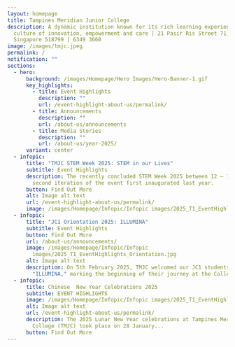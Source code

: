 ```yaml
---
layout: homepage
title: Tampines Meridian Junior College
description: A dynamic institution known for its rich learning experiences in a
  culture of innovation, empowerment and care | 21 Pasir Ris Street 71,
  Singapore 518799 | 6349 3660
image: /images/tmjc.jpeg
permalink: /
notification: ""
sections:
  - hero:
      background: /images/Homepage/Hero Images/Hero-Banner-1.gif
      key_highlights:
        - title: Event Highlights
          description: ""
          url: /event-highlight-about-us/permalink/
        - title: Announcements
          description: ""
          url: /about-us/announcements
        - title: Media Stories
          description: ""
          url: /about-us/year-2025/
      variant: center
  - infopic:
      title: "TMJC STEM Week 2025: STEM in our Lives"
      subtitle: Event Highlights
      description: The recently concluded STEM Week 2025 between 12 – 19 Feb was a
        second iteration of the event first inaugurated last year.
      button: Find Out More
      alt: Image alt text
      url: /event-highlight-about-us/permalink/
      image: /images/Homepage/Infopic/Infopic images/2025_T1_EventHighlights_STEM.jpg
  - infopic:
      title: "JC1 Orientation 2025: ILLUMINA"
      subtitle: Event Highlights
      button: Find Out More
      url: /about-us/announcements/
      image: /images/Homepage/Infopic/Infopic
        images/2025_T1_EventHighlights_Orientation.jpg
      alt: Image alt text
      description: On 5th February 2025, TMJC welcomed our JC1 students with the theme
        "ILLUMINA," marking the beginning of their journey at the College.
  - infopic:
      title: Chinese  New Year Celebrations 2025
      subtitle: EVENT HIGHLIGHTS
      image: /images/Homepage/Infopic/Infopic images/2025_T1_EventHighlights_CNY.jpg
      alt: Image alt text
      url: /event-highlight-about-us/permalink/
      description: The 2025 Lunar New Year celebrations at Tampines Meridian Junior
        College (TMJC) took place on 28 January...
      button: Find Out More
---
```

